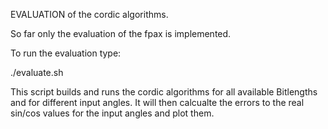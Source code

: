 EVALUATION of the cordic algorithms.

So far only the evaluation of the fpax is implemented.

To run the evaluation type:

./evaluate.sh


This script builds and runs the cordic algorithms for all available Bitlengths and for different input angles. It will then calcualte the errors to the real sin/cos values for the input angles and plot them.
